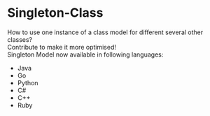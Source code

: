 # Singleton-Class
How to use one instance of a class model for different several other classes?  
Contribute to make it more optimised!  
Singleton Model now available in following languages:
- Java
- Go
- Python
- C#
- C++
- Ruby
